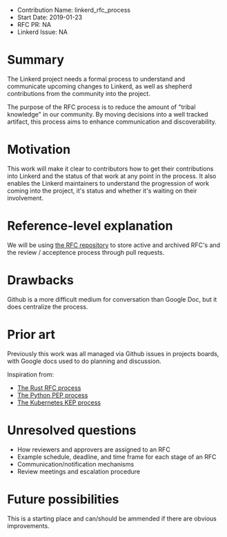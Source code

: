 - Contribution Name: linkerd_rfc_process
- Start Date: 2019-01-23
- RFC PR: NA
- Linkerd Issue: NA

# Summary

[summary]: #summary

The Linkerd project needs a formal process to understand and communicate upcoming changes to Linkerd, as well as shepherd contributions from the community into the project.

The purpose of the RFC process is to reduce the amount of "tribal knowledge" in our community. By moving decisions into a well tracked artifact, this process aims to enhance communication and discoverability.

# Motivation

[motivation]: #motivation

This work will make it clear to contributors how to get their contributions into Linkerd and the status of that work at any point in the process. It also enables the Linkerd maintainers to understand the progression of work coming into the project, it's status and whether it's waiting on their involvement.

# Reference-level explanation

[reference-level-explanation]: #reference-level-explanation

We will be using [the RFC repository](https://github.com/linkerd/rfc) to store active and archived RFC's and the review / acceptence process through pull requests.

# Drawbacks

[drawbacks]: #drawbacks

Github is a more difficult medium for conversation than Google Doc, but it does centralize the process.

# Prior art

[prior-art]: #prior-art

Previously this work was all managed via Github issues in projects boards, with Google docs used to do planning and discussion.

Inspiration from:

- [The Rust RFC process](https://github.com/rust-lang/rfcs)
- [The Python PEP process](https://www.python.org/dev/peps/pep-0001/)
- [The Kubernetes KEP process](https://github.com/kubernetes/enhancements/tree/master/keps)

# Unresolved questions

[unresolved-questions]: #unresolved-questions

- How reviewers and approvers are assigned to an RFC
- Example schedule, deadline, and time frame for each stage of an RFC
- Communication/notification mechanisms
- Review meetings and escalation procedure

# Future possibilities

[future-possibilities]: #future-possibilities

This is a starting place and can/should be ammended if there are obvious improvements.
